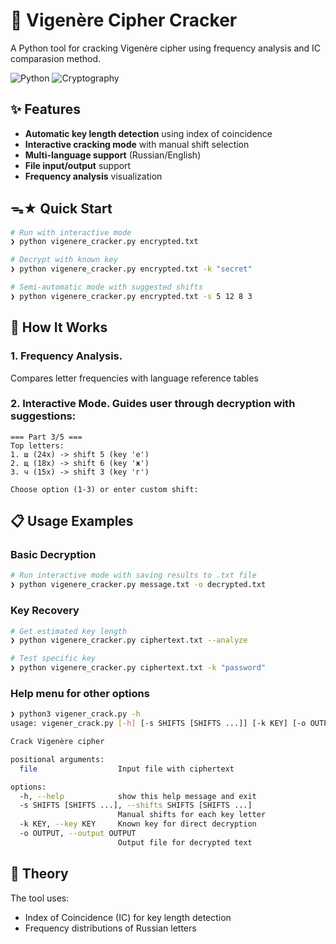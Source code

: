 # 🔐 Vigenère Cipher Cracker

A Python tool for cracking Vigenère cipher using frequency analysis and IC comparasion method.

![Python](https://img.shields.io/badge/Python-3.10+-3776AB?logo=python&logoColor=white)
![Cryptography](https://img.shields.io/badge/Cryptography-8A2BE2)

## ✨ Features
- **Automatic key length detection** using index of coincidence
- **Interactive cracking mode** with manual shift selection
- **Multi-language support** (Russian/English)
- **File input/output** support
- **Frequency analysis** visualization

## ᯓ★ Quick Start
```bash
# Run with interactive mode
❯ python vigenere_cracker.py encrypted.txt

# Decrypt with known key
❯ python vigenere_cracker.py encrypted.txt -k "secret"

# Semi-automatic mode with suggested shifts
❯ python vigenere_cracker.py encrypted.txt -s 5 12 8 3
```

## 🔧 How It Works
### 1. Frequency Analysis. 
Compares letter frequencies with language reference tables
### 2. Interactive Mode. Guides user through decryption with suggestions:
```
=== Part 3/5 ===
Top letters:
1. ш (24x) -> shift 5 (key 'е')
2. щ (18x) -> shift 6 (key 'ж')
3. ч (15x) -> shift 3 (key 'г')

Choose option (1-3) or enter custom shift:
```

## 📋 Usage Examples
### Basic Decryption
```bash
# Run interactive mode with saving results to .txt file
❯ python vigenere_cracker.py message.txt -o decrypted.txt
```

### Key Recovery
```bash
# Get estimated key length
❯ python vigenere_cracker.py ciphertext.txt --analyze

# Test specific key
❯ python vigenere_cracker.py ciphertext.txt -k "password"
```

### Help menu for other options
```bash
❯ python3 vigener_crack.py -h
usage: vigener_crack.py [-h] [-s SHIFTS [SHIFTS ...]] [-k KEY] [-o OUTPUT] file

Crack Vigenère cipher

positional arguments:
  file                  Input file with ciphertext

options:
  -h, --help            show this help message and exit
  -s SHIFTS [SHIFTS ...], --shifts SHIFTS [SHIFTS ...]
                        Manual shifts for each key letter
  -k KEY, --key KEY     Known key for direct decryption
  -o OUTPUT, --output OUTPUT
                        Output file for decrypted text
```

## 🧠 Theory
The tool uses:

- Index of Coincidence (IC) for key length detection
- Frequency distributions of Russian letters
